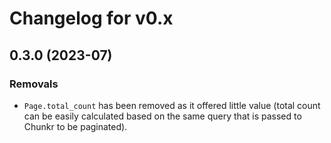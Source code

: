 # Changelog for v0.x

## 0.3.0 (2023-07)

### Removals
  * `Page.total_count` has been removed as it offered little value (total count can be easily
    calculated based on the same query that is passed to Chunkr to be paginated).
